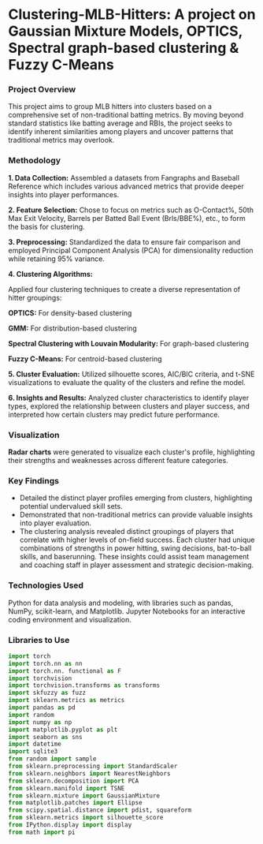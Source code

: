 # Clustering-MLB-Hitters: A project on Gaussian Mixture Models, OPTICS, Spectral graph-based clustering & Fuzzy C-Means

### Project Overview
This project aims to group MLB hitters into clusters based on a comprehensive set of non-traditional batting metrics. By moving beyond standard statistics like batting average and RBIs, the project seeks to identify inherent similarities among players and uncover patterns that traditional metrics may overlook.

### Methodology
**1. Data Collection:** Assembled a datasets from Fangraphs and Baseball Reference which includes various advanced metrics that provide deeper insights into player performances.

**2. Feature Selection:** Chose to focus on metrics such as O-Contact%, 50th Max Exit Velocity, Barrels per Batted Ball Event (Brls/BBE%), etc., to form the basis for clustering.

**3. Preprocessing:** Standardized the data to ensure fair comparison and employed Principal Component Analysis (PCA) for dimensionality reduction while retaining 95% variance.

**4. **Clustering Algorithms:****

Applied four clustering techniques to create a diverse representation of hitter groupings:

**OPTICS:** For density-based clustering

**GMM:** For distribution-based clustering

**Spectral Clustering with Louvain Modularity:** For graph-based clustering

**Fuzzy C-Means:** For centroid-based clustering

**5. **Cluster Evaluation:**** Utilized silhouette scores, AIC/BIC criteria, and t-SNE visualizations to evaluate the quality of the clusters and refine the model.

**6. **Insights and Results:**** Analyzed cluster characteristics to identify player types, explored the relationship between clusters and player success, and interpreted how certain clusters may predict future performance.


### Visualization

**Radar charts** were generated to visualize each cluster's profile, highlighting their strengths and weaknesses across different feature categories.

### Key Findings
- Detailed the distinct player profiles emerging from clusters, highlighting potential undervalued skill sets.
- Demonstrated that non-traditional metrics can provide valuable insights into player evaluation.
- The clustering analysis revealed distinct groupings of players that correlate with higher levels of on-field success. Each cluster had unique combinations of strengths in power hitting, swing decisions, bat-to-ball skills, and baserunning. These insights could assist team management and coaching staff in player assessment and strategic decision-making.



### Technologies Used
Python for data analysis and modeling, with libraries such as pandas, NumPy, scikit-learn, and Matplotlib.
Jupyter Notebooks for an interactive coding environment and visualization.


### Libraries to Use

```Python
import torch
import torch.nn as nn 
import torch.nn. functional as F
import torchvision
import torchvision.transforms as transforms
import skfuzzy as fuzz
import sklearn.metrics as metrics
import pandas as pd
import random
import numpy as np
import matplotlib.pyplot as plt
import seaborn as sns
import datetime
import sqlite3
from random import sample
from sklearn.preprocessing import StandardScaler
from sklearn.neighbors import NearestNeighbors
from sklearn.decomposition import PCA
from sklearn.manifold import TSNE
from sklearn.mixture import GaussianMixture
from matplotlib.patches import Ellipse
from scipy.spatial.distance import pdist, squareform
from sklearn.metrics import silhouette_score
from IPython.display import display
from math import pi
```
